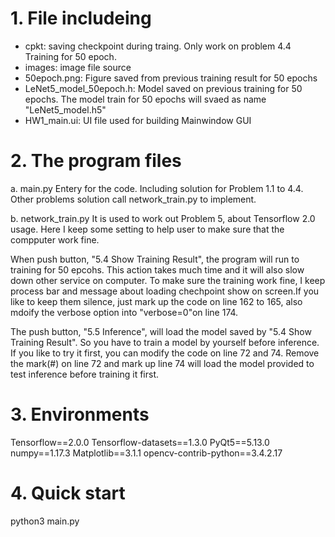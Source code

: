 # 1. File includeing
- cpkt: saving checkpoint during traing. Only work on problem 4.4 Training for 50 epoch.
- images: image file source
- 50epoch.png: Figure saved from previous training result for 50 epochs
- LeNet5_model_50epoch.h: Model saved on previous training for 50 epochs. The model train for 50 epochs will svaed as name "LeNet5_model.h5"
- HW1_main.ui: UI file used for building Mainwindow GUI


# 2. The program files
a. main.py
Entery for the code. Including solution for Problem 1.1 to 4.4. Other problems solution call network_train.py to implement.

b. network_train.py
It is used to work out Problem 5, about Tensorflow 2.0 usage.
Here I keep some setting to help user to make sure that the compputer work fine.

When push button, "5.4 Show Training Result", the program will run to training for 50 epcohs. This action takes much time and it will also slow down other service on computer.
To make sure the training work fine, I keep process bar and message about loading chechpoint show on screen.If you like to keep them silence, just mark up the code on line 162 to 165, also mdoify the verbose option into "verbose=0"on line 174.

The push button, "5.5 Inference", will load the model saved by "5.4 Show Training Result". So you have to train a model by yourself before inference.
If you like to try it first, you can modify the code on line 72 and 74. Remove the mark(#) on line 72 and mark up line 74 will load the model provided to test inference before training it first.

# 3. Environments
Tensorflow==2.0.0
Tensorflow-datasets==1.3.0
PyQt5==5.13.0
numpy==1.17.3
Matplotlib==3.1.1
opencv-contrib-python==3.4.2.17

# 4. Quick start
python3 main.py
